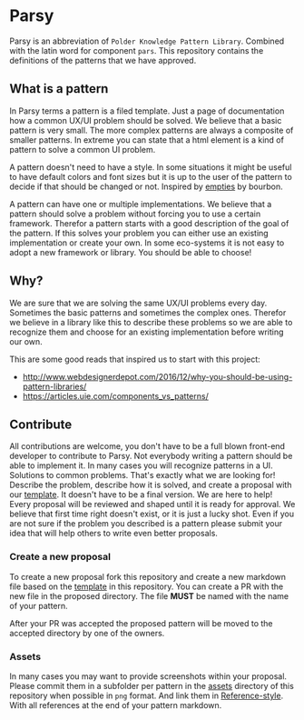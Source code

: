 # Parsy

Parsy is an abbreviation of `Polder Knowledge Pattern Library`. Combined with the 
latin word for component `pars`. This repository contains the definitions of the 
patterns that we have approved.

## What is a pattern

In Parsy terms a pattern is a filed template. Just a page of documentation how a common UX/UI
problem should be solved. We believe that a basic pattern is very small. The more complex patterns
are always a composite of smaller patterns. In extreme you can state that a html element is a kind of
pattern to solve a common UI problem.

A pattern doesn't need to have a style. In some situations it might be useful to have default colors
and font sizes but it is up to the user of the pattern to decide if that should be changed or not. Inspired
by [empties][empties-bourbon] by bourbon.

A pattern can have one or multiple implementations. We believe that a pattern should solve a problem without forcing
you to use a certain framework. Therefor a pattern starts with a good description of the goal of the pattern. If this
 solves your problem you can either use an existing implementation or create your own. In some eco-systems it is not 
 easy to adopt a new framework or library. You should be able to choose!
 
## Why?

We are sure that we are solving the same UX/UI problems every day. Sometimes the basic patterns and sometimes the 
complex ones. Therefor we believe in a library like this to describe these problems so we are able to recognize them
and choose for an existing implementation before writing our own.

This are some good reads that inspired us to start with this project:
- http://www.webdesignerdepot.com/2016/12/why-you-should-be-using-pattern-libraries/
- https://articles.uie.com/components_vs_patterns/

## Contribute

All contributions are welcome, you don't have to be a full blown front-end developer to contribute to Parsy. Not 
everybody writing a pattern should be able to implement it. In many cases you will recognize patterns in a UI. 
Solutions to common problems. That's exactly what we are looking for! Describe the problem, describe how it is 
solved, and create a proposal with our [template]. It doesn't have to be a final version. We are here to help! Every 
proposal will be reviewed and shaped until it is ready for approval. We believe that first time right doesn't exist, 
or it is just a lucky shot. Even if you are not sure if the problem you described is a pattern please submit your 
idea that will help others to write even better proposals.

### Create a new proposal

To create a new proposal fork this repository and create a new markdown file based 
on the [template] in this repository. You can create a PR with the new file in the
proposed directory. The file **MUST** be named with the name of your pattern.

After your PR was accepted the proposed pattern will be moved to the accepted 
directory by one of the owners.

### Assets

In many cases you may want to provide screenshots within your proposal. Please 
commit them in a subfolder per pattern in the [assets] directory of this repository
when possible in `png` format. And link them in [Reference-style]. With all 
references at the end of your pattern markdown.

[template]: ./template.md
[assets]: ./assets
[Reference-style]: https://github.com/adam-p/markdown-here/wiki/Markdown-Cheatsheet#images
[empties-bourbon]: http://empties.bourbon.io/

